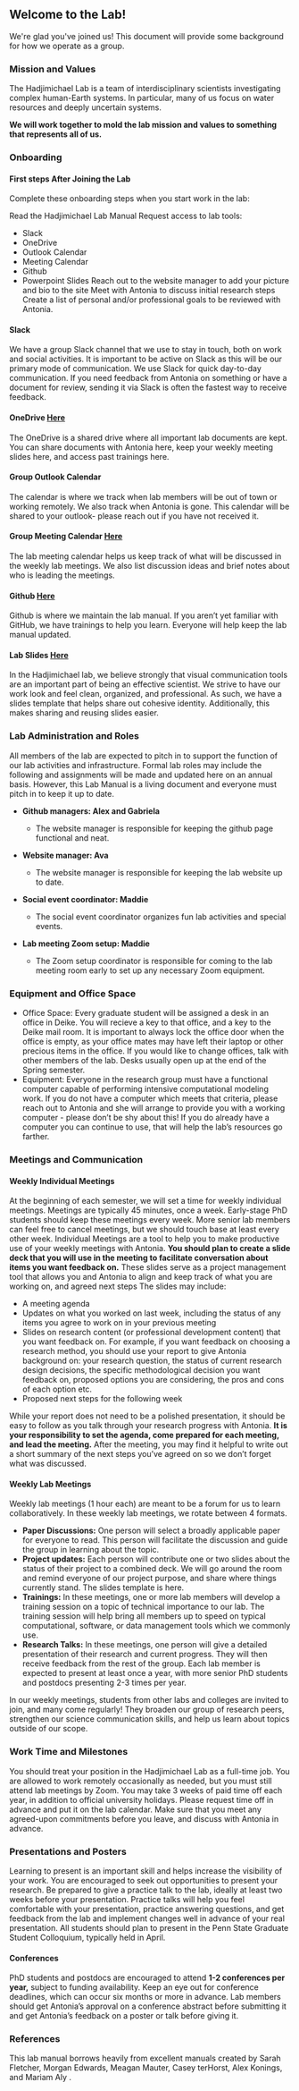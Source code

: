 ## Welcome to the Lab!
We're glad you've joined us! This document will provide some background for how we operate as a group. 

### Mission and Values
The Hadjimichael Lab is a team of interdisciplinary scientists investigating complex human-Earth systems. In particular, many of us focus on water resources and deeply uncertain systems. 

**We will work together to mold the lab mission and values to something that represents all of us.**

### Onboarding 

#### First steps After Joining the Lab
Complete these onboarding steps when you start work in the lab:

Read the Hadjimichael Lab Manual
Request access to lab tools:
- Slack 
- OneDrive 
- Outlook Calendar
- Meeting Calendar
- Github
- Powerpoint Slides
Reach out to the website manager to add your picture and bio to the site
Meet with Antonia to discuss initial research steps
Create a list of personal and/or professional goals to be reviewed with Antonia.

#### Slack
We have a group Slack channel that we use to stay in touch, both on work and social activities. It is important to be active on Slack as this will be our primary mode of communication. We use Slack for quick day-to-day communication. If you need feedback from Antonia on something or have a document for review, sending it via Slack is often the fastest way to receive feedback.

#### OneDrive [Here](https://pennstateoffice365-my.sharepoint.com/personal/azh5924_psu_edu/_layouts/15/onedrive.aspx?id=%2Fpersonal%2Fazh5924%5Fpsu%5Fedu%2FDocuments%2FHadjimichael%20Group%20Materials&FolderCTID=0x0120008952A82476B1E345A8ED3169A878FA45&view=0)
The OneDrive is a shared drive where all important lab documents are kept. You can share documents with Antonia here, keep your weekly meeting slides here, and access past trainings here.

#### Group Outlook Calendar 
The calendar is where we track when lab members will be out of town or working remotely. We also track when Antonia is gone. This calendar will be shared to your outlook- please reach out if you have not received it.

#### Group Meeting Calendar [Here](https://pennstateoffice365-my.sharepoint.com/:x:/r/personal/azh5924_psu_edu/_layouts/15/doc2.aspx?sourcedoc=%7BBD2A615C-4417-45CB-9EC6-769ABC892C5C%7D&file=Summer%202024%20Discussion%20Topics.xlsx&action=default&mobileredirect=true)
The lab meeting calendar helps us keep track of what will be discussed in the weekly lab meetings. We also list discussion ideas and brief notes about who is leading the meetings.

#### Github [Here](https://hadjimichaelresearchgroup.github.io/intro.html)
Github is where we maintain the lab manual. If you aren’t yet familiar with GitHub, we have trainings to help you learn. Everyone will help keep the lab manual updated.

#### Lab Slides [Here](https://pennstateoffice365-my.sharepoint.com/:p:/r/personal/azh5924_psu_edu/_layouts/15/Doc.aspx?sourcedoc=%7B4200626B-021A-4A13-B141-B5F0DFAF9176%7D&file=Carla_update_21_2_2024.pptx&action=edit&mobileredirect=true)
In the Hadjimichael lab, we believe strongly that visual communication tools are an important part of being an effective scientist. We strive to have our work look and feel clean, organized, and professional. As such, we have a slides template that helps share out cohesive identity. Additionally, this makes sharing and reusing slides easier.

### Lab Administration and Roles
All members of the lab are expected to pitch in to support the function of our lab activities and infrastructure. Formal lab roles may include the following and assignments will be made and updated here on an annual basis. However, this Lab Manual is a living document and everyone must pitch in to keep it up to date.

- **Github managers: Alex and Gabriela**
  - The website manager is responsible for keeping the github page functional and neat. 

- **Website manager: Ava**
  - The website manager is responsible for keeping the lab website up to date. 

- **Social event coordinator: Maddie**
  - The social event coordinator organizes fun lab activities and special events. 

- **Lab meeting Zoom setup: Maddie**
  - The Zoom setup coordinator is responsible for coming to the lab meeting room early to set up any necessary Zoom equipment.

### Equipment and Office Space
- Office Space: Every graduate student will be assigned a desk in an office in Deike. You will recieve a key to that office, and a key to the Deike mail room. It is important to always lock the office door when the office is empty, as your office mates may have left their laptop or other precious items in the office. If you would like to change offices, talk with other members of the lab. Desks usually open up at the end of the Spring semester. 
- Equipment: Everyone in the research group must have a functional computer capable of performing intensive computational modeling work. If you do not have a computer which meets that criteria, please reach out to Antonia and she will arrange to provide you with a working computer - please don’t be shy about this! If you do already have a computer you can continue to use, that will help the lab’s resources go farther.

### Meetings and Communication
#### Weekly Individual Meetings
At the beginning of each semester, we will set a time for weekly individual meetings. Meetings are typically 45 minutes, once a week. Early-stage PhD students should keep these meetings every week. More senior lab members can feel free to cancel meetings, but we should touch base at least every other week. Individual Meetings are a tool to help you to make productive use of your weekly meetings with Antonia. **You should plan to create a slide deck that you will use in the meeting to facilitate conversation about items you want feedback on.** These slides serve as a project management tool that allows you and Antonia to align and keep track of what you are working on, and agreed next steps
The slides may include:
- A meeting agenda
- Updates on what you worked on last week, including the status of any items you agree to work on in your previous meeting
- Slides on research content (or professional development content) that you want feedback on. For example, if you want feedback on choosing a research method, you should use your report to give Antonia background on: your research question, the status of current research design decisions, the specific methodological decision you want feedback on, proposed options you are considering, the pros and cons of each option etc.
- Proposed next steps for the following week

While your report does not need to be a polished presentation, it should be easy to follow as you talk through your research progress with Antonia. **It is your responsibility to set the agenda, come prepared for each meeting, and lead the meeting.** After the meeting, you may find it helpful to write out a short summary of the next steps you’ve agreed on so we don’t forget what was discussed.

#### Weekly Lab Meetings
Weekly lab meetings (1 hour each) are meant to be a forum for us to learn collaboratively. In these weekly lab meetings, we rotate between 4 formats.
- **Paper Discussions:** One person will select a broadly applicable paper for everyone to read. This person will facilitate the discussion and guide the group in learning about the topic. 
- **Project updates:** Each person will contribute one or two slides about the status of their project to a combined deck. We will go around the room and remind everyone of our project purpose, and share where things currently stand. The slides template is here.
- **Trainings:** In these meetings, one or more lab members will develop a training session on a topic of technical importance to our lab. The training session will help bring all members up to speed on typical computational, software, or data management tools which we commonly use.
- **Research Talks:** In these meetings, one person will give a detailed presentation of their research and current progress. They will then receive feedback from the rest of the group. Each lab member is expected to present at least once a year, with more senior PhD students and postdocs presenting 2-3 times per year.

In our weekly meetings, students from other labs and colleges are invited to join, and many come regularly! They broaden our group of research peers, strengthen our science communication skills, and help us learn about topics outside of our scope. 

### Work Time and Milestones
You should treat your position in the Hadjimichael Lab as a full-time job. You are allowed to work remotely occasionally as needed, but you must still attend lab meetings by Zoom. You may take 3 weeks of paid time off each year, in addition to official university holidays. Please request time off in advance and put it on the lab calendar. Make sure that you meet any agreed-upon commitments before you leave, and discuss with Antonia in advance. 

### Presentations and Posters
Learning to present is an important skill and helps increase the visibility of your work. You are  encouraged to seek out opportunities to present your research. Be prepared to give a practice talk to the lab, ideally at least two weeks before your presentation. Practice talks will help you feel comfortable with your presentation, practice answering questions, and get feedback from the lab and implement changes well in advance of your real presentation. All students should plan to present in the Penn State Graduate Student Colloquium, typically held in April. 

#### Conferences
PhD students and postdocs are encouraged to attend **1-2 conferences per year,** subject to funding availability. Keep an eye out for conference deadlines, which can occur six months or more in advance. Lab members should get Antonia’s approval on a conference abstract before submitting it and get Antonia’s feedback on a poster or talk before giving it.

### References
This lab manual borrows heavily from excellent manuals created by Sarah Fletcher, Morgan Edwards, Meagan Mauter, Casey terHorst, Alex Konings, and Mariam Aly .
